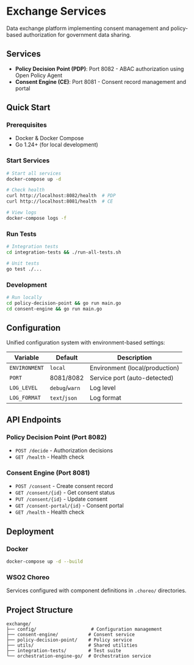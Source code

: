 # Exchange Services

Data exchange platform implementing consent management and policy-based authorization for government data sharing.

## Services

- **Policy Decision Point (PDP)**: Port 8082 - ABAC authorization using Open Policy Agent
- **Consent Engine (CE)**: Port 8081 - Consent record management and portal

## Quick Start

### Prerequisites
- Docker & Docker Compose
- Go 1.24+ (for local development)

### Start Services
```bash
# Start all services
docker-compose up -d

# Check health
curl http://localhost:8082/health  # PDP
curl http://localhost:8081/health  # CE

# View logs
docker-compose logs -f
```

### Run Tests
```bash
# Integration tests
cd integration-tests && ./run-all-tests.sh

# Unit tests
go test ./...
```

### Development
```bash
# Run locally
cd policy-decision-point && go run main.go
cd consent-engine && go run main.go
```

## Configuration

Unified configuration system with environment-based settings:

| Variable | Default | Description |
|----------|---------|-------------|
| `ENVIRONMENT` | `local` | Environment (local/production) |
| `PORT` | 8081/8082 | Service port (auto-detected) |
| `LOG_LEVEL` | `debug`/`warn` | Log level |
| `LOG_FORMAT` | `text`/`json` | Log format |

## API Endpoints

### Policy Decision Point (Port 8082)
- `POST /decide` - Authorization decisions
- `GET /health` - Health check

### Consent Engine (Port 8081)
- `POST /consent` - Create consent record
- `GET /consent/{id}` - Get consent status
- `PUT /consent/{id}` - Update consent
- `GET /consent-portal/{id}` - Consent portal
- `GET /health` - Health check

## Deployment

### Docker
```bash
docker-compose up -d --build
```

### WSO2 Choreo
Services configured with component definitions in `.choreo/` directories.

## Project Structure

```
exchange/
├── config/                    # Configuration management
├── consent-engine/           # Consent service
├── policy-decision-point/    # Policy service
├── utils/                    # Shared utilities
├── integration-tests/        # Test suite
└── orchestration-engine-go/  # Orchestration service
```
